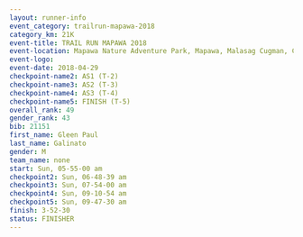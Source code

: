 ```yaml
---
layout: runner-info 
event_category: trailrun-mapawa-2018 
category_km: 21K 
event-title: TRAIL RUN MAPAWA 2018 
event-location: Mapawa Nature Adventure Park, Mapawa, Malasag Cugman, Cagayan de Oro Philippines 
event-logo: 
event-date: 2018-04-29 
checkpoint-name2: AS1 (T-2) 
checkpoint-name3: AS2 (T-3) 
checkpoint-name4: AS3 (T-4) 
checkpoint-name5: FINISH (T-5) 
overall_rank: 49
gender_rank: 43
bib: 21151
first_name: Gleen Paul
last_name: Galinato
gender: M
team_name: none
start: Sun, 05-55-00 am
checkpoint2: Sun, 06-48-39 am
checkpoint3: Sun, 07-54-00 am
checkpoint4: Sun, 09-10-54 am
checkpoint5: Sun, 09-47-30 am
finish: 3-52-30
status: FINISHER
---
```

